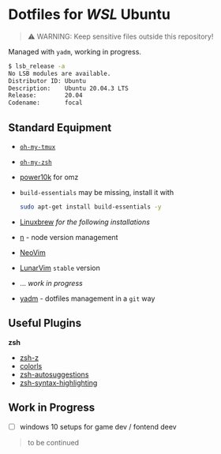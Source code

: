 # Dotfiles for *WSL* Ubuntu

> :warning: WARNING: Keep sensitive files outside this repository!

Managed with `yadm`, working in progress.

```bash
$ lsb_release -a
No LSB modules are available.
Distributor ID: Ubuntu
Description:    Ubuntu 20.04.3 LTS
Release:        20.04
Codename:       focal

```

## Standard Equipment
- [`oh-my-tmux`](https://github.com/gpakosz/.tmux)
- [`oh-my-zsh`](https://github.com/ohmyzsh/ohmyzsh/)
- [power10k](https://github.com/romkatv/powerlevel10k) for omz
- `build-essentials` may be missing, install it with

   ```bash
   sudo apt-get install build-essentials -y
   ```
- [Linuxbrew](brew.sh) _for the following installations_
- [n](https://github.com/tj/n) - node version management
- [NeoVim](https://neovim.io/)
- [LunarVim](lunarvim.org) `stable` version
- ... _work in progress_
- [yadm](https://yadm.io/) - dotfiles management in a `git` way

## Useful Plugins
**zsh**
- [zsh-z](url)
- [colorls](https://github.com/athityakumar/colorls)
- [zsh-autosuggestions](https://github.com/zsh-users/zsh-autosuggestions)
- [zsh-syntax-highlighting](https://github.com/zsh-users/zsh-syntax-highlighting)

## Work in Progress
- [ ] windows 10 setups for game dev / fontend deev
> to be continued
